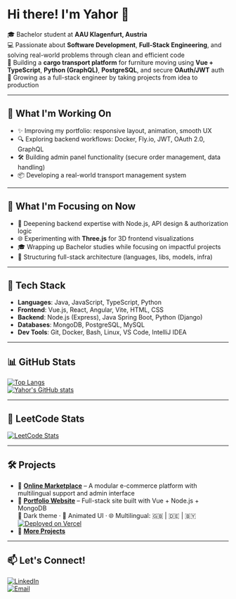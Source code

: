 # Hi there! I'm Yahor 👋

🎓 Bachelor student at **AAU Klagenfurt, Austria**  
💻 Passionate about **Software Development**, **Full-Stack Engineering**, and solving real-world problems through clean and efficient code  
🚀 Building a **cargo transport platform** for furniture moving using **Vue + TypeScript**, **Python (GraphQL)**, **PostgreSQL**, and secure **OAuth/JWT** auth  
🧠 Growing as a full-stack engineer by taking projects from idea to production

---

## 📌 What I'm Working On

- ✨ Improving my portfolio: responsive layout, animation, smooth UX
- 🔍 Exploring backend workflows: Docker, Fly.io, JWT, OAuth 2.0, GraphQL
- 🛠 Building admin panel functionality (secure order management, data handling)
- 📦 Developing a real-world transport management system

---
## 🎯 What I'm Focusing on Now

- 🔧 Deepening backend expertise with Node.js, API design & authorization logic
- 🌐 Experimenting with **Three.js** for 3D frontend visualizations
- 🎓 Wrapping up Bachelor studies while focusing on impactful projects
- 🧱 Structuring full-stack architecture (languages, libs, models, infra)
---

## 🧰 Tech Stack

- **Languages**: Java, JavaScript, TypeScript, Python  
- **Frontend**: Vue.js, React, Angular, Vite, HTML, CSS  
- **Backend**: Node.js (Express), Java Spring Boot, Python (Django)  
- **Databases**: MongoDB, PostgreSQL, MySQL  
- **Dev Tools**: Git, Docker, Bash, Linux, VS Code, IntelliJ IDEA

---

## 📊 GitHub Stats

[![Top Langs](https://github-readme-stats.vercel.app/api/top-langs/?username=yahorpaulson&layout=compact&theme=dark)](https://github.com/yahorpaulson/github-readme-stats)  
[![Yahor's GitHub stats](https://github-readme-stats.vercel.app/api?username=yahorpaulson&show_icons=true&theme=dark)](https://github.com/yahorpaulson/github-readme-stats)

---

## 🧠 LeetCode Stats

[![LeetCode Stats](https://leetcard.jacoblin.cool/yahorpaulson?theme=dark&font=Lexend)](https://leetcode.com/yahorpaulson)

---

## 🛠 Projects

- 📌 [**Online Marketplace**](https://github.com/yahorpaulson/online-marketplace) – A modular e-commerce platform with multilingual support and admin interface  
- 💼 [**Portfolio Website**](https://yahorpaulson.com) – Full-stack site built with Vue + Node.js + MongoDB  
  🌙 Dark theme · 🧠 Animated UI · 🌐 Multilingual: 🇬🇧 | 🇩🇪 | 🇧🇾  
  [![Deployed on Vercel](https://img.shields.io/badge/Live%20Site-Vercel-black?logo=vercel&style=flat)](https://yahorpaulson.com)  
- 🔗 [**More Projects**](https://github.com/yahorpaulson?tab=repositories)

---

## 📫 Let's Connect!

[![LinkedIn](https://img.shields.io/badge/LinkedIn-Profile-blue?logo=linkedin)](https://www.linkedin.com/in/yahor-siarheyeu-0a72a52a4)  
[![Email](https://img.shields.io/badge/Email-Contact%20Me-red?logo=gmail)](mailto:yahorforall@gmail.com)
